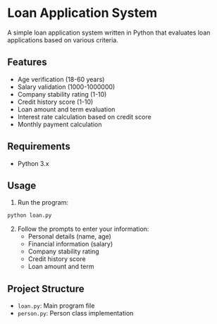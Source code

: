 # Loan Application System

A simple loan application system written in Python that evaluates loan applications based on various criteria.

## Features

- Age verification (18-60 years)
- Salary validation (1000-1000000)
- Company stability rating (1-10)
- Credit history score (1-10)
- Loan amount and term evaluation
- Interest rate calculation based on credit score
- Monthly payment calculation

## Requirements

- Python 3.x

## Usage

1. Run the program:
```bash
python loan.py
```

2. Follow the prompts to enter your information:
   - Personal details (name, age)
   - Financial information (salary)
   - Company stability rating
   - Credit history score
   - Loan amount and term

## Project Structure

- `loan.py`: Main program file
- `person.py`: Person class implementation 